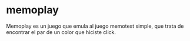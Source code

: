 # memoplay
Memoplay es un juego que emula al juego memotest simple, que trata de encontrar el par de un color que hiciste click.
